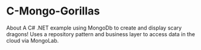 # C-Mongo-Gorillas
About A C# .NET example using MongoDb to create and display scary dragons! Uses a repository pattern and business layer to access data in the cloud via MongoLab.
